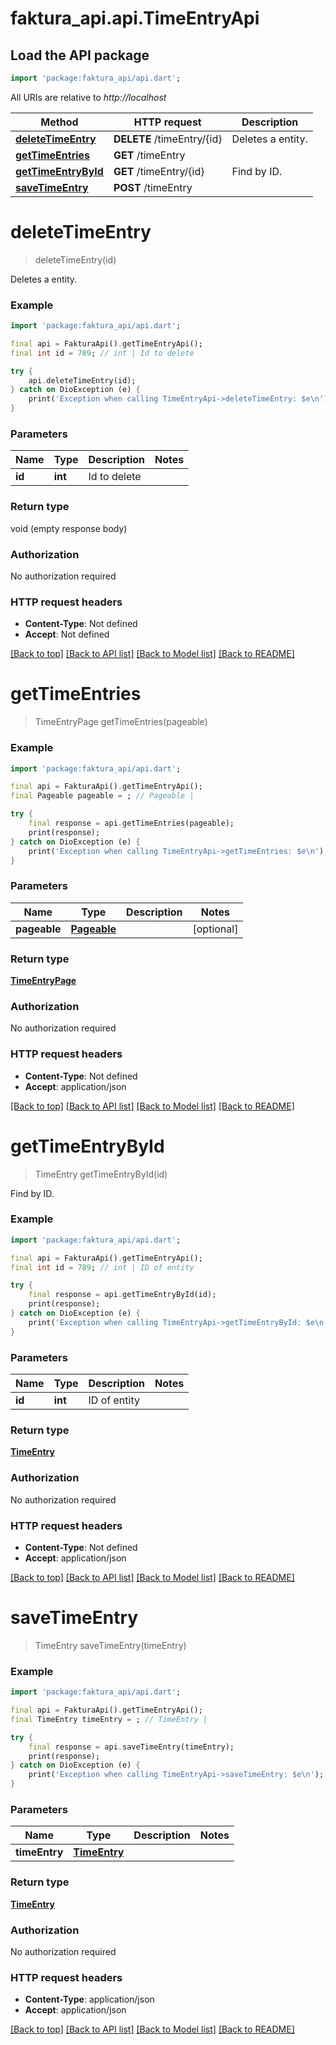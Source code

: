 # faktura_api.api.TimeEntryApi

## Load the API package
```dart
import 'package:faktura_api/api.dart';
```

All URIs are relative to *http://localhost*

Method | HTTP request | Description
------------- | ------------- | -------------
[**deleteTimeEntry**](TimeEntryApi.md#deletetimeentry) | **DELETE** /timeEntry/{id} | Deletes a entity.
[**getTimeEntries**](TimeEntryApi.md#gettimeentries) | **GET** /timeEntry | 
[**getTimeEntryById**](TimeEntryApi.md#gettimeentrybyid) | **GET** /timeEntry/{id} | Find by ID.
[**saveTimeEntry**](TimeEntryApi.md#savetimeentry) | **POST** /timeEntry | 


# **deleteTimeEntry**
> deleteTimeEntry(id)

Deletes a entity.

### Example
```dart
import 'package:faktura_api/api.dart';

final api = FakturaApi().getTimeEntryApi();
final int id = 789; // int | Id to delete

try {
    api.deleteTimeEntry(id);
} catch on DioException (e) {
    print('Exception when calling TimeEntryApi->deleteTimeEntry: $e\n');
}
```

### Parameters

Name | Type | Description  | Notes
------------- | ------------- | ------------- | -------------
 **id** | **int**| Id to delete | 

### Return type

void (empty response body)

### Authorization

No authorization required

### HTTP request headers

 - **Content-Type**: Not defined
 - **Accept**: Not defined

[[Back to top]](#) [[Back to API list]](../README.md#documentation-for-api-endpoints) [[Back to Model list]](../README.md#documentation-for-models) [[Back to README]](../README.md)

# **getTimeEntries**
> TimeEntryPage getTimeEntries(pageable)



### Example
```dart
import 'package:faktura_api/api.dart';

final api = FakturaApi().getTimeEntryApi();
final Pageable pageable = ; // Pageable | 

try {
    final response = api.getTimeEntries(pageable);
    print(response);
} catch on DioException (e) {
    print('Exception when calling TimeEntryApi->getTimeEntries: $e\n');
}
```

### Parameters

Name | Type | Description  | Notes
------------- | ------------- | ------------- | -------------
 **pageable** | [**Pageable**](.md)|  | [optional] 

### Return type

[**TimeEntryPage**](TimeEntryPage.md)

### Authorization

No authorization required

### HTTP request headers

 - **Content-Type**: Not defined
 - **Accept**: application/json

[[Back to top]](#) [[Back to API list]](../README.md#documentation-for-api-endpoints) [[Back to Model list]](../README.md#documentation-for-models) [[Back to README]](../README.md)

# **getTimeEntryById**
> TimeEntry getTimeEntryById(id)

Find by ID.

### Example
```dart
import 'package:faktura_api/api.dart';

final api = FakturaApi().getTimeEntryApi();
final int id = 789; // int | ID of entity

try {
    final response = api.getTimeEntryById(id);
    print(response);
} catch on DioException (e) {
    print('Exception when calling TimeEntryApi->getTimeEntryById: $e\n');
}
```

### Parameters

Name | Type | Description  | Notes
------------- | ------------- | ------------- | -------------
 **id** | **int**| ID of entity | 

### Return type

[**TimeEntry**](TimeEntry.md)

### Authorization

No authorization required

### HTTP request headers

 - **Content-Type**: Not defined
 - **Accept**: application/json

[[Back to top]](#) [[Back to API list]](../README.md#documentation-for-api-endpoints) [[Back to Model list]](../README.md#documentation-for-models) [[Back to README]](../README.md)

# **saveTimeEntry**
> TimeEntry saveTimeEntry(timeEntry)



### Example
```dart
import 'package:faktura_api/api.dart';

final api = FakturaApi().getTimeEntryApi();
final TimeEntry timeEntry = ; // TimeEntry | 

try {
    final response = api.saveTimeEntry(timeEntry);
    print(response);
} catch on DioException (e) {
    print('Exception when calling TimeEntryApi->saveTimeEntry: $e\n');
}
```

### Parameters

Name | Type | Description  | Notes
------------- | ------------- | ------------- | -------------
 **timeEntry** | [**TimeEntry**](TimeEntry.md)|  | 

### Return type

[**TimeEntry**](TimeEntry.md)

### Authorization

No authorization required

### HTTP request headers

 - **Content-Type**: application/json
 - **Accept**: application/json

[[Back to top]](#) [[Back to API list]](../README.md#documentation-for-api-endpoints) [[Back to Model list]](../README.md#documentation-for-models) [[Back to README]](../README.md)

